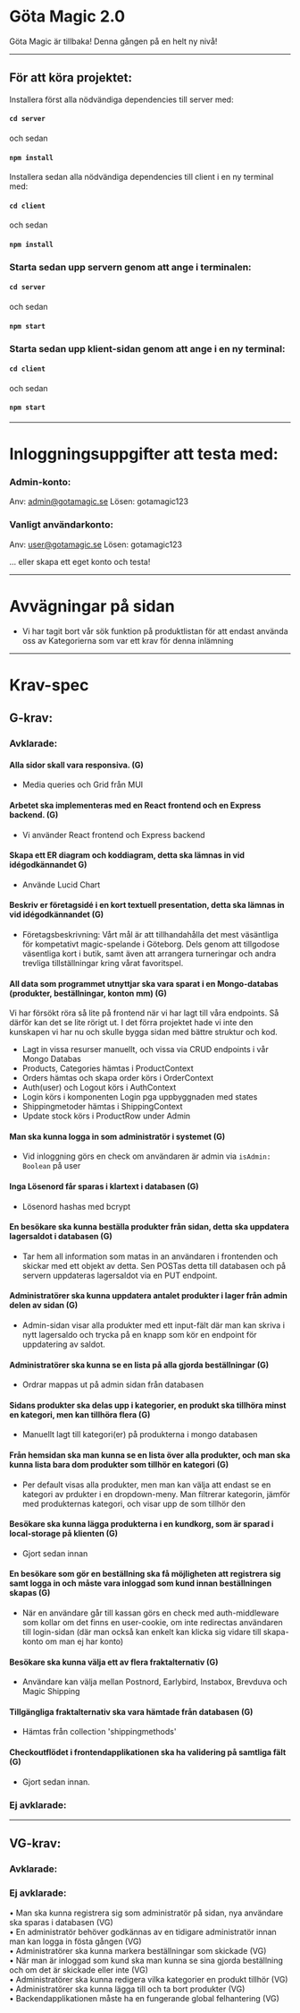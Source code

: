 # Göta Magic 2.0

Göta Magic är tillbaka! Denna gången på en helt ny nivå!

---

## För att köra projektet:

Installera först alla nödvändiga dependencies till server med:

#### `cd server`

och sedan

#### `npm install`

Installera sedan alla nödvändiga dependencies till client i en ny terminal med:

#### `cd client`

och sedan

#### `npm install`

### Starta sedan upp servern genom att ange i terminalen:

#### `cd server`

och sedan

#### `npm start`

### Starta sedan upp klient-sidan genom att ange i en ny terminal:

#### `cd client`

och sedan

#### `npm start`

---

# Inloggningsuppgifter att testa med:

### Admin-konto: 

Anv: admin@gotamagic.se
Lösen: gotamagic123

### Vanligt användarkonto: 

Anv: user@gotamagic.se
Lösen: gotamagic123

... eller skapa ett eget konto och testa!

---

# Avvägningar på sidan

- Vi har tagit bort vår sök funktion på produktlistan för att endast använda oss av Kategorierna som var ett krav för denna inlämning

---

# Krav-spec

## G-krav:

### Avklarade:

#### Alla sidor skall vara responsiva. (G)
- Media queries och Grid från MUI

#### Arbetet ska implementeras med en React frontend och en Express backend. (G)
- Vi använder React frontend och Express backend

#### Skapa ett ER diagram och koddiagram, detta ska lämnas in vid idégodkännandet G)
- Använde Lucid Chart

#### Beskriv er företagsidé i en kort textuell presentation, detta ska lämnas in vid idégodkännandet (G)
- Företagsbeskrivning: Vårt mål är att tillhandahålla det mest väsäntliga för kompetativt magic-spelande i Göteborg. Dels genom att tillgodose väsentliga kort i butik, samt även att arrangera turneringar och andra trevliga tillställningar kring vårat favoritspel.

#### All data som programmet utnyttjar ska vara sparat i en Mongo-databas (produkter, beställningar, konton mm) (G)
Vi har försökt röra så lite på frontend när vi har lagt till våra endpoints. Så därför kan det se lite rörigt ut.
I det förra projektet hade vi inte den kunskapen vi har nu och skulle bygga sidan med bättre struktur och kod.
- Lagt in vissa resurser manuellt, och vissa via CRUD endpoints i vår Mongo Databas
- Products, Categories hämtas i ProductContext
- Orders hämtas och skapa order körs i OrderContext
- Auth(user) och Logout körs i AuthContext
- Login körs i komponenten Login pga uppbyggnaden med states
- Shippingmetoder hämtas i ShippingContext
- Update stock körs i ProductRow under Admin

#### Man ska kunna logga in som administratör i systemet (G)
- Vid inloggning görs en check om användaren är admin via `isAdmin: Boolean` på user

#### Inga Lösenord får sparas i klartext i databasen (G)
- Lösenord hashas med bcrypt

#### En besökare ska kunna beställa produkter från sidan, detta ska uppdatera lagersaldot i databasen (G)
- Tar hem all information som matas in an användaren i frontenden och skickar med ett objekt av detta. Sen POSTas detta till databasen och på servern uppdateras lagersaldot via en PUT endpoint.

#### Administratörer ska kunna uppdatera antalet produkter i lager från admin delen av sidan (G)
- Admin-sidan visar alla produkter med ett input-fält där man kan skriva i nytt lagersaldo och trycka på en knapp som kör en endpoint för uppdatering av saldot.

#### Administratörer ska kunna se en lista på alla gjorda beställningar (G)
- Ordrar mappas ut på admin sidan från databasen

#### Sidans produkter ska delas upp i kategorier, en produkt ska tillhöra minst en kategori, men kan tillhöra flera (G)
- Manuellt lagt till kategori(er) på produkterna i mongo databasen

#### Från hemsidan ska man kunna se en lista över alla produkter, och man ska kunna lista bara dom produkter som tillhör en kategori (G)
- Per default visas alla produkter, men man kan välja att endast se en kategori av prdukter i en dropdown-meny. Man filtrerar kategorin, jämför med produkternas kategori, och visar upp de som tillhör den

#### Besökare ska kunna lägga produkterna i en kundkorg, som är sparad i local-storage på klienten (G)
- Gjort sedan innan

#### En besökare som gör en beställning ska få möjligheten att registrera sig samt logga in och måste vara inloggad som kund innan beställningen skapas (G)
- När en användare går till kassan görs en check med auth-middleware som kollar om det finns en user-cookie, om inte redirectas användaren till login-sidan (där man också kan enkelt kan klicka sig vidare till skapa-konto om man ej har konto)

#### Besökare ska kunna välja ett av flera fraktalternativ (G)
- Användare kan välja mellan Postnord, Earlybird, Instabox, Brevduva och Magic Shipping

#### Tillgängliga fraktalternativ ska vara hämtade från databasen (G)
- Hämtas från collection 'shippingmethods'

#### Checkoutflödet i frontendapplikationen ska ha validering på samtliga fält (G)
- Gjort sedan innan. 

### Ej avklarade:

---

## VG-krav:

### Avklarade:

### Ej avklarade:

• Man ska kunna registrera sig som administratör på sidan, nya användare ska sparas i
databasen (VG)\
• En administratör behöver godkännas av en tidigare administratör innan man kan logga
in fösta gången (VG)\
• Administratörer ska kunna markera beställningar som skickade (VG)\
• När man är inloggad som kund ska man kunna se sina gjorda beställning och om det är
skickade eller inte (VG)\
• Administratörer ska kunna redigera vilka kategorier en produkt tillhör (VG)\
• Administratörer ska kunna lägga till och ta bort produkter (VG)\
• Backendapplikationen måste ha en fungerande global felhantering (VG)
